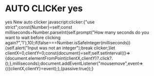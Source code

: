 # AUTO CLICKer yes
yes
New auto clicker javascript:clicker:{"use strict";const{Number}=self;const milliseconds=Number.parseInt(self.prompt("How many seconds do you want to wait before clicking again?",'1'),10);if(false===Number.isSafeInteger(milliseconds)){self.alert("Input was not an integer");break clicker;}let clientX=0,clientY=0;const{document}=self;self.setInterval(()=>{document.elementFromPoint(clientX,clientY)?.click?.();},milliseconds);document.addEventListener("mousemove",event=>{({clientX,clientY}=event);},{passive:true});}
